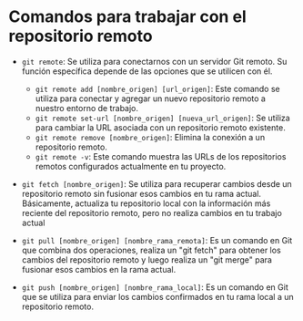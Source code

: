 # Comandos para trabajar con el repositorio remoto

- `git remote`: Se utiliza para conectarnos con un servidor Git remoto. Su función específica depende de las opciones que se utilicen con él.

  - `git remote add [nombre_origen] [url_origen]`: Este comando se utiliza para conectar y agregar un nuevo repositorio remoto a nuestro entorno de trabajo.
  - `git remote set-url [nombre_origen] [nueva_url_origen]`: Se utiliza para cambiar la URL asociada con un repositorio remoto existente.
  - `git remote remove [nombre_origen]`: Elimina la conexión a un repositorio remoto.
  - `git remote -v`: Este comando muestra las URLs de los repositorios remotos configurados actualmente en tu proyecto.

- `git fetch [nombre_origen]`: Se utiliza para recuperar cambios desde un repositorio remoto sin fusionar esos cambios en tu rama actual. Básicamente, actualiza tu repositorio local con la información más reciente del repositorio remoto, pero no realiza cambios en tu trabajo actual
- `git pull [nombre_origen] [nombre_rama_remota]`: Es un comando en Git que combina dos operaciones, realiza un "git fetch" para obtener los cambios del repositorio remoto y luego realiza un "git merge" para fusionar esos cambios en la rama actual.
- `git push [nombre_origen] [nombre_rama_local]`: Es un comando en Git que se utiliza para enviar los cambios confirmados en tu rama local a un repositorio remoto.
